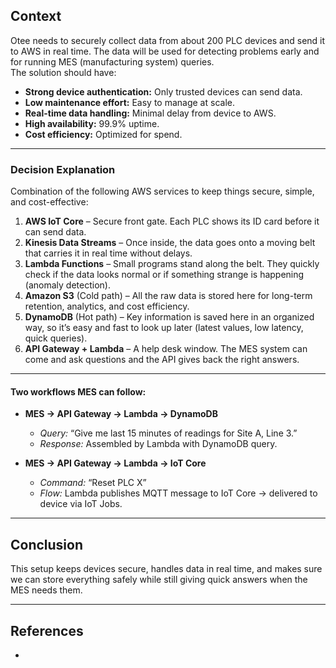 ## Context

Otee needs to securely collect data from about 200 PLC devices and send it to AWS in real time. The data will be used for detecting problems early and for running MES (manufacturing system) queries.  
The solution should have:

- **Strong device authentication:** Only trusted devices can send data.
- **Low maintenance effort:** Easy to manage at scale.
- **Real-time data handling:** Minimal delay from device to AWS.
- **High availability:** 99.9% uptime.
- **Cost efficiency:** Optimized for spend.

---

### Decision Explanation

Combination of the following AWS services to keep things secure, simple, and cost-effective:

1. **AWS IoT Core** – Secure front gate. Each PLC shows its ID card before it can send data.
2. **Kinesis Data Streams** – Once inside, the data goes onto a moving belt that carries it in real time without delays.
3. **Lambda Functions** – Small programs stand along the belt. They quickly check if the data looks normal or if something strange is happening (anomaly detection).
4. **Amazon S3** (Cold path) – All the raw data is stored here for long-term retention, analytics, and cost efficiency.
5. **DynamoDB** (Hot path) – Key information is saved here in an organized way, so it’s easy and fast to look up later (latest values, low latency, quick queries).
6. **API Gateway + Lambda** – A help desk window. The MES system can come and ask questions and the API gives back the right answers.

---

#### Two workflows MES can follow:

- **MES → API Gateway → Lambda → DynamoDB**  
  - *Query:* “Give me last 15 minutes of readings for Site A, Line 3.”  
  - *Response:* Assembled by Lambda with DynamoDB query.

- **MES → API Gateway → Lambda → IoT Core**  
  - *Command:* “Reset PLC X”  
  - *Flow:* Lambda publishes MQTT message to IoT Core → delivered to device via IoT Jobs.

---

## Conclusion

This setup keeps devices secure, handles data in real time, and makes sure we can store everything safely while still giving quick answers when the MES needs them.

---

## References

-
